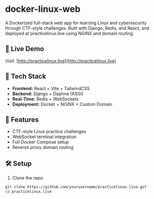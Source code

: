 # docker-linux-web

A Dockerized full-stack web app for learning Linux and cybersecurity through CTF-style challenges. Built with Django, Redis, and React, and deployed at practicelinux.live using NGINX and domain routing.

## 🚀 Live Demo

Visit: [http://practicelinux.live](http://practicelinux.live)

## 🔧 Tech Stack

- **Frontend:** React + Vite + TailwindCSS
- **Backend:** Django + Daphne (ASGI)
- **Real-Time:** Redis + WebSockets
- **Deployment:** Docker + NGINX + Custom Domain

## 🧩 Features

- CTF-style Linux practice challenges
- WebSocket terminal integration
- Full Docker Compose setup
- Reverse proxy domain routing

## 🛠 Setup

1. Clone the repo:

```bash
git clone https://github.com/yourusername/practicelinux.live.git
cd practicelinux.live
```
